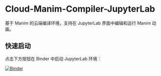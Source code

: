 # Cloud-Manim-Compiler-JupyterLab

基于 Manim 的云端编译环境，支持在 JupyterLab 界面中编辑和运行 Manim 动画。

## 快速启动

点击下方按钮在 Binder 中启动 JupyterLab 环境：

[![Binder](https://mybinder.org/badge_logo.svg)](https://mybinder.org/v2/gh/shiloong/Cloud-Manim-Compiler/HEAD?urlpath=/doc/tree/Cloud-Manim-Compiler-JupyterLab.ipynb)


